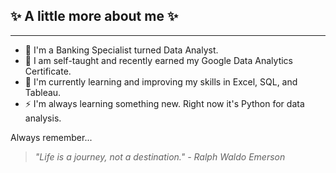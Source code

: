## ✨ A little more about me ✨
_____________________________________________________________________________________________________________________________________

- 💞️ I'm a Banking Specialist turned Data Analyst.
- 🌟 I am self-taught and recently earned my Google Data Analytics Certificate.
- 🌱 I'm currently learning and improving my skills in Excel, SQL, and Tableau.
- ⚡ I'm always learning something new. Right now it's Python for data analysis.

Always remember...
> *"Life is a journey, not a destination." - Ralph Waldo Emerson*

